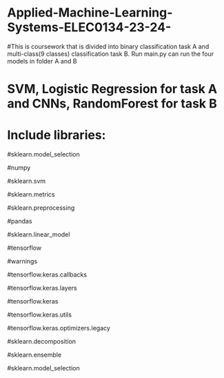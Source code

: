 # Applied-Machine-Learning-Systems-ELEC0134-23-24-

#This is coursework that is divided into binary classification task A and multi-class(9 classes) classification task B. Run main.py can run the four models in folder A and B


# SVM, Logistic Regression for task A and CNNs, RandomForest for task B

# Include libraries:
#sklearn.model_selection

#numpy

#sklearn.svm 

#sklearn.metrics 

#sklearn.preprocessing

#pandas

#sklearn.linear_model

#tensorflow

#warnings

#tensorflow.keras.callbacks

#tensorflow.keras.layers

#tensorflow.keras 

#tensorflow.keras.utils

#tensorflow.keras.optimizers.legacy 

#sklearn.decomposition 

#sklearn.ensemble

#sklearn.model_selection

